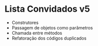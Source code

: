 # Lista Convidados v5

+ Construtores
+ Passagem de objetos como parâmetros
+ Chamada entre métodos
+ Refatoração dos códigos duplicados